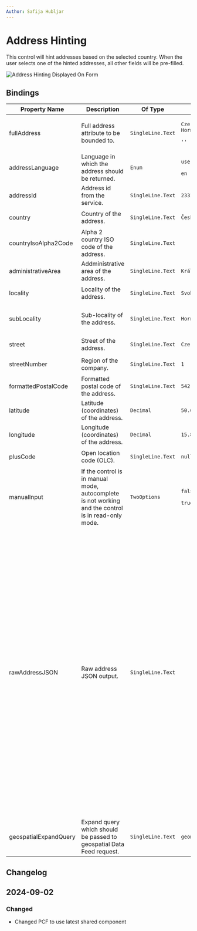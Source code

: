 ```yaml
---
Author: Safija Hubljar
---
```


# Address Hinting

This control will hint addresses based on the selected country. When the user selects one of the hinted addresses, all other fields will be pre-filled. 

![Address Hinting Displayed On Form](/.attachments/applications/Controls/addresshintingcontrol.png)

## Bindings

<table>
  <thead>
    <tr>
      <th>Property Name</th>
      <th>Description</th>
      <th>Of Type</th>
      <th>Input</th>
      <th>Output</th>
      <th>Usage</th>
      <th>Required</th>
    </tr>
  </thead>
  <tbody>
    <tr>
      <td>fullAddress</td>
      <td>Full address attribute to be bounded to.</td>
      <td>
      <p><code>SingleLine.Text</code></p>
      <td><p style="width: 180px"><code>Czerninská 1, 54226 Horní Maršov</code></p>
      <p><code>''</code></p>      </td>
      <td><p style="width: 180px"><code>Czerninská 1, 54226 Horní Maršov</code></p></td>
      <td><code>bound</code></td>
      <td><code>true</code></td>
    </tr>
    <tr>
      <td>addressLanguage</td>
      <td>Language in which the address should be returned.</td>
      <td><code>Enum</code></td>
      <td>
      <p><code>user-default</code></p>
      <p><code>en</code></p>
      </td>
      <td>N/A</td>
      <td><code>input</code></td>
      <td><code>true</code></td>
    </tr>
    <tr>
      <td>addressId</td>
      <td>Address id from the service.</td>
      <td><code>SingleLine.Text</code></td>
      <td><code>2331888</code></td>
      <td><code>2331888</code></td>
      <td><code>bound</code></td>
      <td><code>false</code></td>
    </tr>
    <tr>
    <td>country</td>
    <td>Country of the address.</td>
    <td><code>SingleLine.Text</code></td>
    <td>
    <p><code>Česká republika</code></p>
    </td>
    <td><p><code>Česká republika</code></p></td>
    <td><code>bound</code></td>
    <td><code>false</code></td>
  </tr>
   <tr>
    <td>countryIsoAlpha2Code</td>
    <td>Alpha 2 country ISO code of the address.</td>
    <td><code>SingleLine.Text</code></td>
    <td>
    </td>
    <td><p><code>CZ</code></p></td>
    <td><code>bound</code></td>
    <td><code>false</code></td>
  </tr>
    <tr>
      <td>administrativeArea</td>
      <td>Addministrative area of the address.</td>
      <td><code>SingleLine.Text</code></td>
      <td>
      <p><code>Královéhradecký kraj</code></p>
      </td>
      <td>
      <p><code>Královéhradecký kraj</code></p>
      </td>
      <td><code>bound</code></td>
      <td><code>false</code></td>
    </tr>
    <tr>
      <td>locality</td>
      <td>Locality of the address.</td>
      <td><code>SingleLine.Text</code></td>
      <td>
      <p><code>Svoboda nad Úpou</code></p>
      </td>
      <td>
      <p><code>Horní Maršov</code></p>
      </td>
      <td><code>bound</code></td>
      <td><code>false</code></td>
    </tr>
    <tr>
      <td>subLocality</td>
      <td>Sub-locality of the address.</td>
      <td><code>SingleLine.Text</code></td>
      <td>
      <p><code>Horní Maršov</code></p>
      </td>
      <td>
      <p><code>Horní Maršov</code></p>
      <p><code>''</code></p>
      </td>
      <td><code>bound</code></td>
      <td><code>false</code></td>
    </tr>
    <tr>
      <td>street</td>
      <td>Street of the address.</td>
      <td><code>SingleLine.Text</code></td>
      <td>
      <p><code>Czerninská</code></p>
      </td>
      <td><p><code>Czerninská</code></p></td>
      <td><code>bound</code></td>
      <td><code>false</code></td>
    </tr>
    <tr>
      <td>streetNumber</td>
      <td>Region of the company.</td>
      <td><code>SingleLine.Text</code></td>
      <td><p><code>1</code></p></td>
      <td><p><code>1</code></p></td>
      <td><code>bound</code></td>
      <td><code>false</code></td>
    </tr>
    <tr>
      <td>formattedPostalCode</td>
      <td>Formatted postal code of the address.</td>
      <td><code>SingleLine.Text</code></td>
      <td>
      <p><code>542 26</code></p>
       </td>
      <td><p><code>542 26</code></p></td>
      <td><code>bound</code></td>
      <td><code>false</code></td>
    </tr>
    <tr>
      <td>latitude</td>
      <td>Latitude (coordinates) of the address.</td>
      <td><code>Decimal</code></td>
      <td><p><code>50.66213925553594</code></p></td>
      <td><p><code>50.66213925553594</code></p></td>
      <td><code>bound</code></td>
      <td><code>false</code></td>
    </tr>
    <tr>
      <td>longitude</td>
      <td>Longitude (coordinates) of the address.</td>
      <td><code>Decimal</code></td>
      <td>
      <p><code>15.818599712569972</code></p>
      </td>
      <td><p><code>15.818599712569972</code></p></td>
      <td><code>bound</code></td>
      <td><code>false</code></td>
    </tr>
    <tr>
      <td>plusCode</td>
      <td>Open location code (OLC).</td>
      <td><p><code>SingleLine.Text</code></p>
      </td>
      <td>
      <p><code>null</code></p>
       </td>
      <td>
      <p><code>null</code></p></td>
      <td><code>bound</code></td>
      <td><code>false</code></td>
    </tr>
  <tr>
      <td>manualInput</td>
      <td>If the control is in manual mode, autocomplete is not working and the control is in read-only mode.</td>
      <td><p><code>TwoOptions</code></p>
      </td>
      <td>
      <p><code>false</code></p>
       <p><code>true</code></p>
       </td>
      <td><p><code>false</code></p></td>
      <td><code>bound</code></td>
      <td><code>false</code></td>
   </tr>
  <tr>
      <td>rawAddressJSON</td>
      <td>Raw address JSON output.</td>
      <td><p><code>SingleLine.Text</code></p>
      </td>
      <td>
       </td>
      <td>
      <p><code>{
  "country": "Česká republika",
  "countryCode": "CZ",
  "administrativeArea": "Královéhradecký kraj",
  "locality": "Svoboda nad Úpou",
  "subLocality": "Horní Maršov",
  "street": "Czerninská",
  "streetNumber": "1",
  "postalCode": "54226",
  "formattedPostalCode": "542 26",
  "latitude": 50.66213925553594,
  "longitude": 15.818599712569972,
  "text": "Czerninská 1, 54226 Horní Maršov",
  "plusCode": null,
  "administrativeAreas": [
    {
      "key": 10,
      "value": {
        "id": "643483",
        "name": "Horní Maršov",
        "source": "RUIAN"
      }
    }
  ],
  "virtualAttributes": [],
  "id": "2331888"
}
</code></p></td>
      <td><code>bound</code></td>
      <td><code>false</code></td>
   </tr>
     <tr>
      <td>geospatialExpandQuery</td>
      <td>Expand query which should be passed to geospatial Data Feed request.</td>
      <td><p><code>SingleLine.Text</code></p>
      </td>
      <td>
      <p><code>geometry($select=type,coordinates),spatialReference,boundaries($select=name,area)</code></p>
       </td>
      <td>N/A</td>
      <td><code>input</code></td>
      <td><code>false</code></td>
   </tr>
  </tbody>
</table>

## Changelog

 <h2>2024-09-02</h2>
 <h3> Changed</h3>
<ul>
  <li>Changed PCF to use latest shared component</li>
</ul>